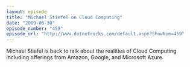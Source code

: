 ```yaml
---
layout: episode
title: "Michael Stiefel on Cloud Computing"
date: "2009-06-30"
episode_number: "459"
episode_url: "http://www.dotnetrocks.com/default.aspx?ShowNum=459"
---
```


Michael Stiefel is back to talk about the realities of Cloud Computing including offerings from Amazon, Google, and Microsoft Azure.
